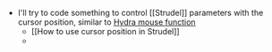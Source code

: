 - I'll try to code something to control [[Strudel]] parameters with the cursor position, similar to [Hydra mouse function](https://hydra.ojack.xyz/functions/#functions/mouse/)
	- [[How to use cursor position in Strudel]]
	-